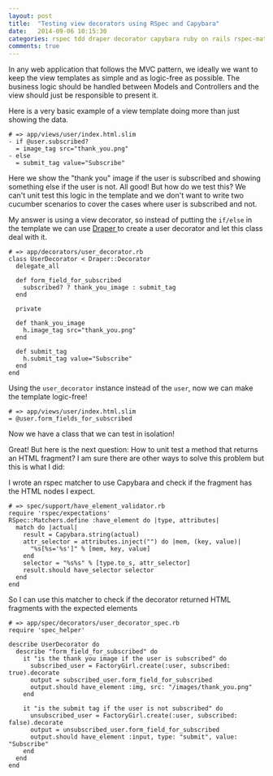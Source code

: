 ```yaml
---
layout: post
title:  "Testing view decorators using RSpec and Capybara"
date:   2014-09-06 10:15:30
categories: rspec tdd draper decorator capybara ruby on rails rspec-matchers
comments: true
---
```


In any web application that follows the MVC pattern, we ideally we want to keep the view templates as simple and as logic-free as possible.
The business logic should be handled between Models and Controllers and the view should just be responsible to present it.

Here is a very basic example of a view template doing more than just showing the data.

```
# => app/views/user/index.html.slim
- if @user.subscribed?
  = image_tag src="thank_you.png"
- else
  = submit_tag value="Subscribe"
```

Here we show the "thank you" image if the user is subscribed and showing something else if the user is not. All good! But how do we test this? We can't unit test this logic in the template and we don't want to write two cucumber scenarios to cover the cases where user is subscribed and not.

My answer is using a view decorator, so instead of putting the `if/else` in the template we can use <a href="https://github.com/drapergem/draper" target='_blank' > Draper </a> to create a user decorator and let this class deal with it.


```
# => app/decorators/user_decorator.rb
class UserDecorator < Draper::Decorator
  delegate_all

  def form_field_for_subscribed
    subscribed? ? thank_you_image : submit_tag
  end

  private

  def thank_you_image
    h.image_tag src="thank_you.png"
  end

  def submit_tag
    h.submit_tag value="Subscribe"
  end
end
```
Using the `user_decorator` instance instead of the `user`, now we can make the template logic-free!

```
# => app/views/user/index.html.slim
= @user.form_fields_for_subscribed

```
Now we have a class that we can test in isolation!

Great! But here is the next question: How to unit test a method that returns an HTML fragment?
I am sure there are other ways to solve this problem but this is what I did:

I wrote an rspec matcher to use Capybara and check if the fragment has the HTML nodes I expect.

```
# => spec/support/have_element_validator.rb
require 'rspec/expectations'
RSpec::Matchers.define :have_element do |type, attributes|
  match do |actual|
    result = Capybara.string(actual)
    attr_selector = attributes.inject("") do |mem, (key, value)|
      "%s[%s='%s']" % [mem, key, value]
    end
    selector = "%s%s" % [type.to_s, attr_selector]
    result.should have_selector selector
  end
end
```
So I can use this matcher to check if the decorator returned HTML fragments with the expected elements

```
# => app/spec/decorators/user_decorator_spec.rb
require 'spec_helper'

describe UserDecorator do
  describe "form_field_for_subscribed" do
    it "is the thank you image if the user is subscribed" do
      subscribed_user = FactoryGirl.create(:user, subscribed: true).decorate
      output = subscribed_user.form_field_for_subscribed
      output.should have_element :img, src: "/images/thank_you.png"
    end

    it "is the submit tag if the user is not subscribed" do
      unsubscribed_user = FactoryGirl.create(:user, subscribed: false).decorate
      output = unsubscribed_user.form_field_for_subscribed
      output.should have_element :input, type: "submit", value: "Subscribe"
    end
  end
end
```

